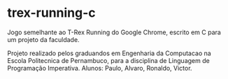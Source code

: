 # trex-running-c
Jogo semelhante ao T-Rex Running do Google Chrome, escrito em C para um projeto da faculdade.

Projeto realizado pelos graduandos em Engenharia da Computacao na Escola Politecnica de Pernambuco, para a disciplina de Linguagem de Programação Imperativa.
Alunos: Paulo, Alvaro, Ronaldo, Victor.
